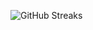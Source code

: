 ![GitHub Streaks](https://github-streaks-mqc9.onrender.com/streak/happilli/image?theme=midnight&cache_bust=1742852302)
